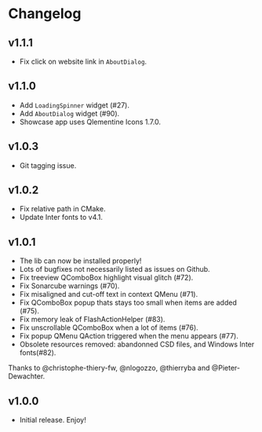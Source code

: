 # Changelog

## v1.1.1

- Fix click on website link in `AboutDialog`.

## v1.1.0

- Add `LoadingSpinner` widget (#27).
- Add `AboutDialog` widget (#90).
- Showcase app uses Qlementine Icons 1.7.0.

## v1.0.3

- Git tagging issue.

## v1.0.2

- Fix relative path in CMake.
- Update Inter fonts to v4.1.

## v1.0.1

- The lib can now be installed properly!
- Lots of bugfixes not necessarily listed as issues on Github.
- Fix treeview QComboBox highlight visual glitch (#72).
- Fix Sonarcube warnings (#70).
- Fix misaligned and cut-off text in context QMenu (#71).
- Fix QComboBox popup thats stays too small when items are added (#75).
- Fix memory leak of FlashActionHelper (#83).
- Fix unscrollable QComboBox when a lot of items (#76).
- Fix popup QMenu QAction triggered when the menu appears (#77).
- Obsolete resources removed: abandonned CSD files, and Windows Inter fonts(#82).

Thanks to @christophe-thiery-fw, @nlogozzo, @thierryba and @Pieter-Dewachter.

## v1.0.0

- Initial release. Enjoy!
